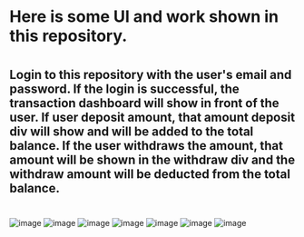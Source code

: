 # Here is some UI and work shown in this repository.
#
## Login to this repository with the user's email and password. If the login is successful, the transaction dashboard will show in front of the user. If  user deposit amount, that amount deposit div will show and will be added to the total balance. If the user withdraws the amount, that amount will be shown in the withdraw div and the withdraw amount will be deducted from the total balance.
#
#
![image](https://github.com/DeveloperOmarFaruk/JS-MoneyTransaction/assets/75971859/35bec067-6b19-4e31-b4c6-bad53e76e3f6)
![image](https://github.com/DeveloperOmarFaruk/JS-MoneyTransaction/assets/75971859/7223e032-12b0-4822-b80e-2ca472df2e16)
![image](https://github.com/DeveloperOmarFaruk/JS-MoneyTransaction/assets/75971859/f191317b-3226-4ce9-b5c9-451663a91c5f)
![image](https://github.com/DeveloperOmarFaruk/JS-MoneyTransaction/assets/75971859/fc9bfc58-4063-4c56-a548-f302c7d64e54)
![image](https://github.com/DeveloperOmarFaruk/JS-MoneyTransaction/assets/75971859/a0a203cd-b7b8-4afa-8de4-7391b4b32bdf)
![image](https://github.com/DeveloperOmarFaruk/JS-MoneyTransaction/assets/75971859/e61510f1-27b9-4677-9ea9-5a0f25d69db4)
![image](https://github.com/DeveloperOmarFaruk/JS-MoneyTransaction/assets/75971859/8601d832-baa5-42cc-a047-b6a3a5bd8245)
